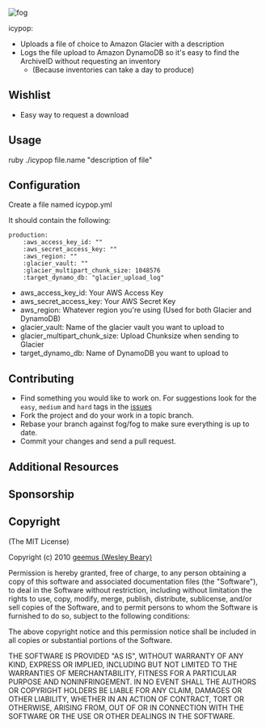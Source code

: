 ![fog](http://geemus.s3.amazonaws.com/fog.png)

icypop:

* Uploads a file of choice to Amazon Glacier with a description
* Logs the file upload to Amazon DynamoDB so it's easy to find the ArchiveID without requesting an inventory
    * (Because inventories can take a day to produce)


## Wishlist

* Easy way to request a download

## Usage

ruby ./icypop file.name "description of file"


## Configuration

Create a file named icypop.yml

It should contain the following:

    production:
        :aws_access_key_id: ""
        :aws_secret_access_key: ""  
        :aws_region: ""
        :glacier_vault: ""
        :glacier_multipart_chunk_size: 1048576
        :target_dynamo_db: "glacier_upload_log"


* aws_access_key_id: Your AWS Access Key
* aws_secret_access_key: Your AWS Secret Key
* aws_region: Whatever region you're using (Used for both Glacier and DynamoDB)
* glacier_vault: Name of the glacier vault you want to upload to
* glacier_multipart_chunk_size: Upload Chunksize when sending to Glacier
* target_dynamo_db: Name of DynamoDB you want to upload to



## Contributing

* Find something you would like to work on. For suggestions look for the `easy`, `medium` and `hard` tags in the [issues](https://github.com/pctj101/icypop/issues)
* Fork the project and do your work in a topic branch.
* Rebase your branch against fog/fog to make sure everything is up to date.
* Commit your changes and send a pull request.

## Additional Resources

## Sponsorship

## Copyright

(The MIT License)

Copyright (c) 2010 [geemus (Wesley Beary)](http://github.com/geemus)

Permission is hereby granted, free of charge, to any person obtaining
a copy of this software and associated documentation files (the
"Software"), to deal in the Software without restriction, including
without limitation the rights to use, copy, modify, merge, publish,
distribute, sublicense, and/or sell copies of the Software, and to
permit persons to whom the Software is furnished to do so, subject to
the following conditions:

The above copyright notice and this permission notice shall be
included in all copies or substantial portions of the Software.

THE SOFTWARE IS PROVIDED "AS IS", WITHOUT WARRANTY OF ANY KIND,
EXPRESS OR IMPLIED, INCLUDING BUT NOT LIMITED TO THE WARRANTIES OF
MERCHANTABILITY, FITNESS FOR A PARTICULAR PURPOSE AND
NONINFRINGEMENT. IN NO EVENT SHALL THE AUTHORS OR COPYRIGHT HOLDERS BE
LIABLE FOR ANY CLAIM, DAMAGES OR OTHER LIABILITY, WHETHER IN AN ACTION
OF CONTRACT, TORT OR OTHERWISE, ARISING FROM, OUT OF OR IN CONNECTION
WITH THE SOFTWARE OR THE USE OR OTHER DEALINGS IN THE SOFTWARE.

